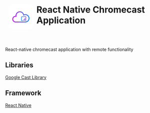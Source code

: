 <h1><img align="left" width="80" height="80" src="./assets/icon.png" style = "float:left; margin: 0px 10px 0px 10px; border-radius: 15px;" alt="logo"> 
React Native Chromecast Application</h1>
<br>
<br>

React-native chromecast application with remote functionality

## Libraries

[Google Cast Library](https://www.github.com/react-native-google-cast)

## Framework

[React Native](https://www.reactnative.dev)
